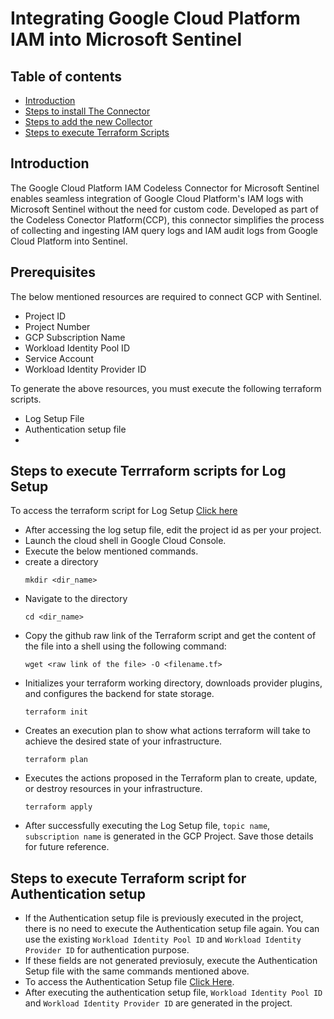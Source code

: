 # Integrating Google Cloud Platform IAM into Microsoft Sentinel
## Table of contents
- [Introduction](#intro)
- [Steps to install The Connector](#step1)
- [Steps to add the new Collector](#step2)
- [Steps to execute Terraform Scripts](#terraform)


<a name="intro">

## Introduction
The Google Cloud Platform IAM Codeless Connector for Microsoft Sentinel enables seamless integration of Google Cloud Platform's IAM logs with Microsoft Sentinel without the need for custom code. Developed as part of the Codeless Conector Platform(CCP), this connector simplifies the process of collecting and ingesting IAM query logs and IAM audit logs from Google Cloud Platform into Sentinel.

<a name="step1">
   
## Prerequisites
The below mentioned resources are required to connect GCP with Sentinel.
- Project ID
- Project Number
- GCP Subscription Name
- Workload Identity Pool ID
- Service Account
- Workload Identity Provider ID

To generate the above resources, you must execute the following terraform scripts.

- Log Setup File
- Authentication setup file
- 
<a name="log">

## Steps to execute Terrraform scripts for Log Setup
To access the terraform script for Log Setup [Click here](https://github.com/v-hkopparala/v-hkopparala/blob/main/CCPIAMLOGS%201.tf)
- After accessing the log setup file, edit the project id as per your project.
- Launch the cloud shell in Google Cloud Console.
- Execute the below mentioned commands.
- create a directory
  ```
  mkdir <dir_name>
  ```
- Navigate to the directory
  ```
  cd <dir_name>
  ```
- Copy the github raw link of the Terraform script and get the content of the file into a shell using the following command:
   ```
   wget <raw link of the file> -O <filename.tf>
   ```
- Initializes your terraform working directory, downloads provider plugins, and configures the backend for state storage.
   ```
   terraform init
   ```
- Creates an execution plan to show what actions terraform will take to achieve the desired state of your infrastructure.
   ```
   terraform plan
   ```
- Executes the actions proposed in the Terraform plan to create, update, or destroy resources in your infrastructure.
   ```
   terraform apply
   ```
- After successfully executing the Log Setup file, `topic name`, `subscription name` is generated in the GCP Project. Save those details for future reference.

<a name="auth">

## Steps to execute Terraform script for Authentication setup
- If the Authentication setup file is previously executed in the project, there is no need to execute the Authentication setup file again. You can use the existing `Workload Identity Pool ID` and `Workload Identity Provider ID` for authentication  purpose.
- If these fields are not generated previosuly, execute the Authentication Setup file with the same commands mentioned above.
- To access the Authentication Setup file [Click Here](https://github.com/Azure/Azure-Sentinel/tree/master/DataConnectors/GCP/Terraform/sentinel_resources_creation/GCPInitialAuthenticationSetup).
- After executing the authentication setup file, `Workload Identity Pool ID` and `Workload Identity Provider ID` are generated in the project.
